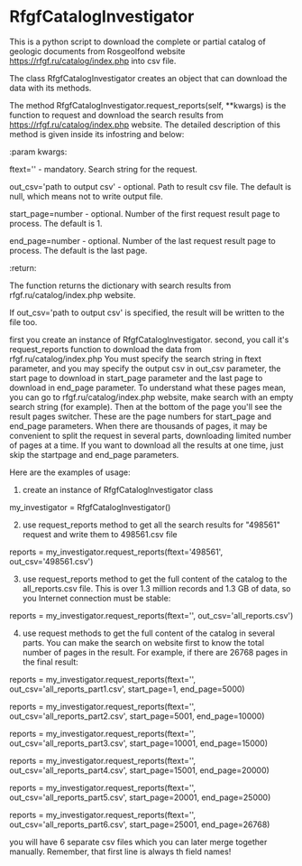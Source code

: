 # RfgfCatalogInvestigator
This is a python script to download the complete or partial catalog of geologic documents from Rosgeolfond website https://rfgf.ru/catalog/index.php into csv file.

The class RfgfCatalogInvestigator creates an object that can download the data with its methods.

The method RfgfCatalogInvestigator.request_reports(self, **kwargs) is the function to request and download the search results from https://rfgf.ru/catalog/index.php website. The detailed description of this method is given inside its infostring and below:

:param kwargs:

ftext='<some text>' - mandatory. Search string for the request.
 
out_csv='path to output csv' - optional. Path to result csv file. The default is null, which means not to write output file.
 
start_page=number - optional. Number of the first request result page to process. The default is 1.
 
end_page=number - optional. Number of the last request result page to process. The default is the last page.
 
:return:
 
The function returns the dictionary with search results from rfgf.ru/catalog/index.php website.
 
If out_csv='path to output csv' is specified, the result will be written to the file too.
 

 first you create an instance of RfgfCatalogInvestigator.
 second, you call it's request_reports function to download the data from rfgf.ru/catalog/index.php
 You must specify the search string in ftext parameter, and you may specify the output csv in out_csv parameter,
 the start page to download in start_page parameter and the last page to download in end_page parameter.
 To understand what these pages mean, you can go to rfgf.ru/catalog/index.php website, make search with an empty search string (for example).
 Then at the bottom of the page you'll see the result pages switcher. These are the page numbers for start_page and end_page parameters.
 When there are thousands of pages, it may be convenient to split the request in several parts, downloading limited number of pages at a time.
 If you want to download all the results at one time, just skip the startpage and end_page parameters.



Here are the examples of usage:
 
 
1. create an instance of RfgfCatalogInvestigator class

my_investigator = RfgfCatalogInvestigator()


2. use request_reports method to get all the search results for "498561" request and write them to 498561.csv file

reports = my_investigator.request_reports(ftext='498561', out_csv='498561.csv')


3. use request_reports method to get the full content of the catalog to the all_reports.csv file. This is over 1.3 million records
and 1.3 GB of data, so you Internet connection must be stable:

reports = my_investigator.request_reports(ftext='', out_csv='all_reports.csv')


4. use request methods to get the full content of the catalog in several parts. You can make the search on website first to know the 
total number of pages in the result. For example, if there are 26768 pages in the final result:

reports = my_investigator.request_reports(ftext='', out_csv='all_reports_part1.csv', start_page=1, end_page=5000)
         
reports = my_investigator.request_reports(ftext='', out_csv='all_reports_part2.csv', start_page=5001, end_page=10000)
         
reports = my_investigator.request_reports(ftext='', out_csv='all_reports_part3.csv', start_page=10001, end_page=15000)
         
reports = my_investigator.request_reports(ftext='', out_csv='all_reports_part4.csv', start_page=15001, end_page=20000)
         
reports = my_investigator.request_reports(ftext='', out_csv='all_reports_part5.csv', start_page=20001, end_page=25000)
         
reports = my_investigator.request_reports(ftext='', out_csv='all_reports_part6.csv', start_page=25001, end_page=26768)

you will have 6 separate csv files which you can later merge together manually.
Remember, that first line is always th field names!
